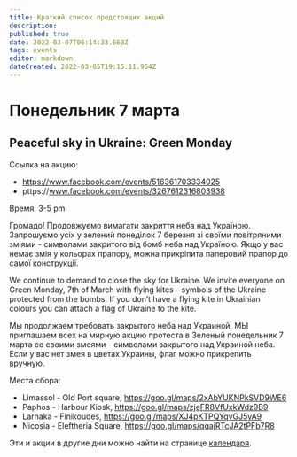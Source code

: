 ```yaml
---
title: Краткий список предстоящих акций
description: 
published: true
date: 2022-03-07T06:14:33.660Z
tags: events
editor: markdown
dateCreated: 2022-03-05T19:15:11.954Z
---
```


# Понедельник 7 марта

## Peaceful sky in Ukraine: Green Monday

Ссылка на акцию: 
* https://www.facebook.com/events/516361703334025
* рttps://www.facebook.com/events/3267612316803938

Время: 3-5 pm

Громадо! Продовжуємо вимагати закриття неба над Україною. Запрошуємо усіх у зелений понеділок 7 березня зі своїми повітряними зміями - символами закритого від бомб неба над Україною. Якщо у вас немає змія у кольорах прапору, можна прикріпита паперовий прапор до самої конструкції.

We continue to demand to close the sky for Ukraine. We invite everyone on Green Monday, 7th of March with flying kites - symbols of the Ukraine protected from the bombs. If you don’t have a flying kite in Ukrainian colours you can attach a flag of Ukraine to the kite.

Мы продолжаем требовать закрытого неба над Украиной. МЫ приглашаем всех на мирную акцию протеста в Зеленый понедельник 7 марта со своими змеями - символами закрытого над Украиной неба. Если у вас нет змея в цветах Украины, флаг можно прикрепить вручную.

Места сбора:
- Limassol - Old Port square, https://goo.gl/maps/2xAbYUKNPkSVD9WE6
- Paphos - Harbour Kiosk, https://goo.gl/maps/zjeFR8VfUxkWdz9B9
- Larnaka - Finikoudes, https://goo.gl/maps/XJ4pKTPQYqvGJ5yA9
- Nicosia - Eleftheria Square, https://goo.gl/maps/qqajRTcJA2tPFb7R8 

Эти и акции в другие дни можно найти на странице [календаря](/events/calendar).